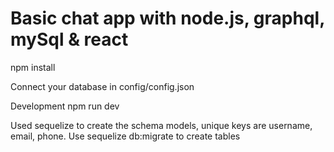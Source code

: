 # Basic chat app with node.js, graphql, mySql & react

npm install

Connect your database in config/config.json

Development
npm run dev


Used sequelize to create the schema models, unique keys are username, email, phone.
Use sequelize db:migrate to create tables